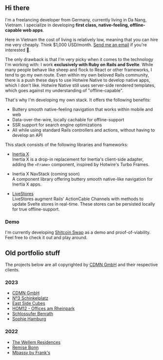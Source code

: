 ## Hi there

I'm a freelancing developer from Germany, currently living in Da Nang, Vietnam. I specialize in developing **first class, native-feeling, offline-capable web apps**.

Here in Vietnam the cost of living is relatively low, meaning that you can hire me very cheaply. Think $1,000 USD/month. [Send me an email](mailto:hello@buhrmi.de) if you're interested 🤪.

The only drawback is that I'm very picky when it comes to the technology I'm working with: I work **exclusively with Ruby on Rails and Svelte**. While many people behave like sheep and flock to React or other frameworks, I tend to go my own route. Even within my own beloved Rails community, there is a push these days to use Hotwire Native to develop native apps, which I don't like. Hotwire Native still uses server-side rendered templates, which goes against my understanding of "offline-capable".

That's why I'm developing my own stack. It offers the following benefits:

- Buttery smooth native-feeling navigation that works within mobile and web
- Data-over-the-wire, locally cachable for offline-support
- SSR support for search engine optimizations
- All while using standard Rails controllers and actions, without having to develop an API

This stack consists of the following libraries and frameworks:

- [Inertia X](https://github.com/buhrmi/inertiax)<br>
  Inertia X is a drop-in replacement for Inertia's client-side adapter, adding the `<Frame>` component, inspired by Hotwire's Turbo Frames.

- Inertia X NavStack (coming soon)<br>
  A component library offering buttery smooth native-like navigation for Inertia X apps.

- [LiveStores](https://github.com/buhrmi/livestores)<br>
  LiveStores augment Rails' ActionCable Channels with methods to update Svelte stores in real-time. These stores can be persisted locally for true offline-support.

### Demo

I'm currently developing [Shitcoin Swap](https://www.shitcoinswap.com) as a demo and proof-of-viability. Feel free to check it out and play around.

## Old portfolio stuff

The projects below are all copyrighted by [CDMN GmbH](https://cdmn.de) and their respective clients.

### 2023

- [CDMN GmbH](https://cdmn.de)
- [Nº3 Schinkelplatz](https://no3-schinkelplatz.cdmn.de/en)
- [East Side Cubes](https://www.east-side-cubes.de)
- [HOM12 - Offices am Rheinpark](https://www.hom12.de)
- [Schlossufer Benrath](https://www.schlossufer-benrath.de)
- [Sophie Hamburg](https://sophie.hamburg)

### 2022

- [The Wellem Residences](https://www.thewellemresidences.com)
- [Remise Bonn](https://www.remise-bonn.de)
- [Mbassy by Frank's](https://www.mbassybyfranks.com)

